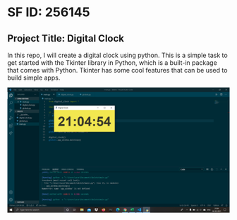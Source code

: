 # SF ID: 256145

## Project Title: Digital Clock
In this repo, I will create a digital clock using python. This is a simple task to get started with the Tkinter library in Python, which is a built-in package that comes with Python.
Tkinter has some cool features that can be used to build simple apps.


![screenshot](https://github.com/ayushiag882/lnt_mini_project_python/blob/main/screenshots/screenshot.png)
